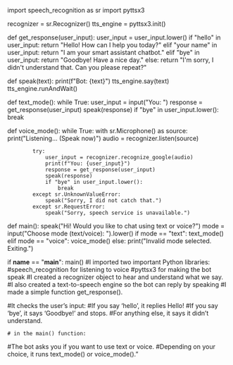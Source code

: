 import speech_recognition as sr
import pyttsx3

recognizer = sr.Recognizer()
tts_engine = pyttsx3.init()

def get_response(user_input):
    user_input = user_input.lower()
    if "hello" in user_input:
        return "Hello! How can I help you today?"
    elif "your name" in user_input:
        return "I am your smart assistant chatbot."
    elif "bye" in user_input:
        return "Goodbye! Have a nice day."
    else:
        return "I'm sorry, I didn't understand that. Can you please repeat?"

def speak(text):
    print(f"Bot: {text}")
    tts_engine.say(text)
    tts_engine.runAndWait()

def text_mode():
    while True:
        user_input = input("You: ")
        response = get_response(user_input)
        speak(response)
        if "bye" in user_input.lower():
            break

def voice_mode():
    while True:
        with sr.Microphone() as source:
            print("Listening... (Speak now)")
            audio = recognizer.listen(source)

            try:
                user_input = recognizer.recognize_google(audio)
                print(f"You: {user_input}")
                response = get_response(user_input)
                speak(response)
                if "bye" in user_input.lower():
                    break
            except sr.UnknownValueError:
                speak("Sorry, I did not catch that.")
            except sr.RequestError:
                speak("Sorry, speech service is unavailable.")


def main():
    speak("Hi! Would you like to chat using text or voice?")
    mode = input("Choose mode (text/voice): ").lower()
    if mode == "text":
        text_mode()
    elif mode == "voice":
        voice_mode()
    else:
        print("Invalid mode selected. Exiting.")

if __name__ == "__main__":
    main()
#I imported two important Python libraries:
#speech_recognition for listening to voice
#pyttsx3 for making the bot speak
#I created a recognizer object to hear and understand what we say.
#I also created a text-to-speech engine so the bot can reply by speaking
#I made a simple function get_response().

#It checks the user’s input:
	#If you say ‘hello’, it replies Hello!
		#If you say ‘bye’, it says ‘Goodbye!’ and stops.
	#For anything else, it says it didn’t understand.
    
    # in the main() function:
#The bot asks you if you want to use text or voice.
#Depending on your choice, it runs text_mode() or voice_mode().”
